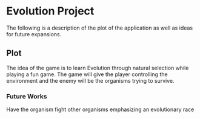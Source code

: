# Evolution Project
The following is a description of the plot of the application as well as ideas for future expansions.
## Plot
The idea of the game is to learn Evolution through natural selection while playing a fun game. 
The game will give the player controlling the environment and the enemy will be the organisms trying to survive.

### Future Works
Have the organism fight other organisms emphasizing an evolutionary race
